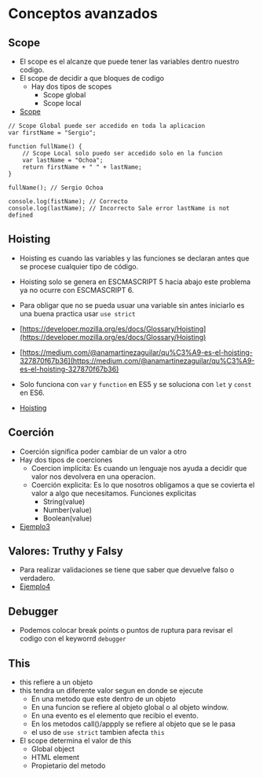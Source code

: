 # Conceptos avanzados

## Scope
- El scope es el alcanze que puede tener las variables dentro nuestro codigo.
- El scope de decidir a que bloques de codigo   
    - Hay dos tipos de scopes
        - Scope global
        - Scope local  
- [Scope](../examples/6-advanced/1-scope/app.js)
```javasript
// Scope Global puede ser accedido en toda la aplicacion
var firstName = "Sergio"; 

function fullName() {
    // Scope Local solo puedo ser accedido solo en la funcion
    var lastName = "Ochoa";
    return firstName + " " + lastName;    
}

fullName(); // Sergio Ochoa

console.log(fistName); // Correcto
console.log(lastName); // Incorrecto Sale error lastName is not defined
```
## Hoisting
- Hoisting es cuando las variables y las funciones se declaran antes que se procese cualquier tipo de código.
- Hoisting solo se genera en ESCMASCRIPT 5 hacia abajo este problema ya no ocurre con ESCMASCRIPT 6.
- Para obligar que no se pueda usuar una variable sin antes iniciarlo es una buena practica usar `use strict`  
- [https://developer.mozilla.org/es/docs/Glossary/Hoisting](https://developer.mozilla.org/es/docs/Glossary/Hoisting)
- [https://medium.com/@anamartinezaguilar/qu%C3%A9-es-el-hoisting-327870f67b36](https://medium.com/@anamartinezaguilar/qu%C3%A9-es-el-hoisting-327870f67b36)

- Solo funciona con `var` y `function` en ES5 y se soluciona con `let` y `const` en ES6.
- [Hoisting](../examples/6-advanced/2-hoisting/app.js)

## Coerción
- Coerción significa poder cambiar de un valor a otro
- Hay dos tipos de coerciones
    - Coercion implícita: Es cuando un lenguaje nos ayuda a decidir que valor nos devolvera en una operacion.
    - Coerción explicita: Es lo que nosotros obligamos a que se covierta el valor a algo que necesitamos. Funciones explicitas
        - String(value) 
        - Number(value)
        - Boolean(value)
- [Ejemplo3](../examples/6-advanced/3-coercion/app.js)

## Valores: Truthy y Falsy
- Para realizar validaciones se tiene que saber que devuelve falso o verdadero.
- [Ejemplo4](../examples/6-advanced/4-truthy-and-falsy/app.js)

## Debugger
- Podemos colocar break points o puntos de ruptura para revisar el codigo con el keyworrd `debugger`

## This
- this refiere a un objeto
- this tendra un diferente valor segun en donde se ejecute
  - En una metodo que este dentro de un objeto
  - En una funcion se refiere al objeto global o al objeto window.
  - En una evento es el elemento que recibio el evento.
  - En los metodos call()/appply se refiere al objeto que se le pasa
  - el uso de `use strict` tambien afecta `this`
- El scope determina el valor de this
  - Global object
  - HTML element
  - Propietario del metodo